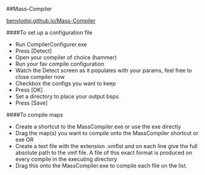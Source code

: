 ##Mass-Compiler

[benvlodgi.github.io/Mass-Compiler](http://benvlodgi.github.io/Mass-Compiler/)

####To set up a configuration file

- Run CompilerConfigurer.exe 
- Press [Detect]
- Open your compiler of choice (hammer)
- Run your fav compile configuration
- Watch the Detect screen as it populates with your params, feel free to close compiler now
- Checkbox the configs you want to keep
- Press [OK]
- Set a directory to place your output bsps
- Press [Save]

####To compile maps

- Create a shortcut to the MassCompiler.exe or use the exe directly
- Drag the map(s) you want to compile onto the MassCompiler shortcut or exe
OR
- Create a text file with the extension .vmflst and on each line give the full absolute path to the vmf file. A file of this exact format is produced on every compile in the executing directory
- Drag this onto the MassCompiler.exe to compile each file on the list.
